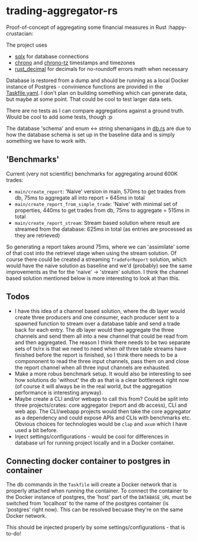 # trading-aggregator-rs

Proof-of-concept of aggregating some financial measures in Rust :happy-crustacian:

The project uses

- [sqlx](https://docs.rs/sqlx/latest/sqlx/) for database connections
- [chrono](https://docs.rs/chrono/latest/chrono/) and [chrono-tz](https://docs.rs/chrono-tz/latest/chrono_tz/) timestamps and timezones
- [rust_decimal](https://docs.rs/rust_decimal/latest/rust_decimal/) for decimals for no-roundoff errors math when necessary

Database is restored from a dump and should be running as a local Docker instance of Postgres -
convinience functions are provided in the [Taskfile.yaml](Taskfile.yaml).
I don't plan on building something which can generate data, but maybe at some point.
That could be cool to test larger data sets.

There are no tests as I can compare aggregations against a ground truth. Would be cool to add some tests, though :p

The database 'schema' and enum <-> string shenanigans in [db.rs](src/db.rs) are due to how the database schema is set up in the baseline data
and is simply something we have to work with.

## 'Benchmarks'

Current (very not scientific) benchmarks for aggregating around 600K trades:

- `main/create_report`: 'Naive' version in main, 570ms to get trades from db, 75ms to aggregate all into report = 645ms in total
- `main/create_report_from_simple_trade`: 'Naive' with minimal set of properties, 440ms to get trades from db, 75ms to aggregate = 515ms in total
- `main/create_report_stream`: Stream based solution where result are streamed from the database: 625ms in total (as entries are processed as they are retrieved)

So generating a report takes around 75ms, where we can 'assimilate' some of that cost into the retrievel stage when
using the stream solution. Of course there could be created a streaming `TradeForReport` solution, which would have the naive solution
as baseline and we'd (probably) see the same improvements as the for the 'naive' -> 'stream' solution. I think the channel based solution mentioned below
is more interesting to look at than this.

## Todos

- I have this idea of a channel based solution, where the db layer would create three producers and one consumer, each producer
sent to a spawned function to stream over a database table and send a trade back for each entry. The db layer would then aggregate the
three channels and send them all into a new channel that could be read from and then aggregated. The reason I think there needs to be two
separate sets of tx/rx is that we need to need when _all_ three table streams have finished before the report is finished, so I think there
needs to be a compononent to read the three input channels, pass them on and close the report channel when all three input channels are
exhausted.
- Make a more robus benchmark setup. It would also be interesting to see how solutions do 'without' the db as
that is a clear bottleneck right now (of course it will always be in the real world, but the aggregation performance is interesting anyway).
- Maybe create a CLI and/or webapp to call this from?
Could be split into three projects/crates: core aggregator (report and db access), CLI and web app. The CLI/webapp projects would then take
the core aggregator as a dependency and could expose APIs and CLIs with benchmarks etc. Obvious choices for technologies would
be `clap` and `axum` which I have used a bit before.
- Inject settings/configurations - would be cool for differences in database url for running project locally and
in a Docker container.

## Connecting docker container to postgres in container
The db commands in the `Taskfile` will create a Docker network that is properly attached when running the container.
To connect the container to the Docker instance of postgres, the 'host' part of the `DATABASE_URL` must be switched
from 'localhost' to the name of the postgres container (is 'postgres' right now). This can be resolved becuase they're on
the same Docker network.

This should be injected properly by some settings/configurations - that is to-do!
